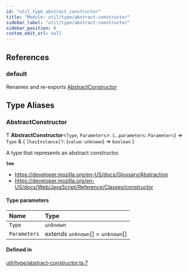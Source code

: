 ```yaml
---
id: "util_type_abstract_constructor"
title: "Module: util/type/abstract-constructor"
sidebar_label: "util/type/abstract-constructor"
sidebar_position: 0
custom_edit_url: null
---
```


## References

### default

Renames and re-exports [AbstractConstructor](util_type_abstract_constructor.md#abstractconstructor)

## Type Aliases

### AbstractConstructor

Ƭ **AbstractConstructor**\<`Type`, `Parameters`\>: (...`parameters`: `Parameters`) => `Type` & \{ `[hasInstance]?`: (`value`: `unknown`) => `boolean`  }

A type that represents an abstract constructor.

**`See`**

 - https://developer.mozilla.org/en-US/docs/Glossary/Abstraction
 - https://developer.mozilla.org/en-US/docs/Web/JavaScript/Reference/Classes/constructor

#### Type parameters

| Name | Type |
| :------ | :------ |
| `Type` | `unknown` |
| `Parameters` | extends `unknown`[] = `unknown`[] |

#### Defined in

[util/type/abstract-constructor.ts:7](https://github.com/tensei-engine/runtime/blob/bf5c6b5/src/main/ts/util/type/abstract-constructor.ts#L7)
